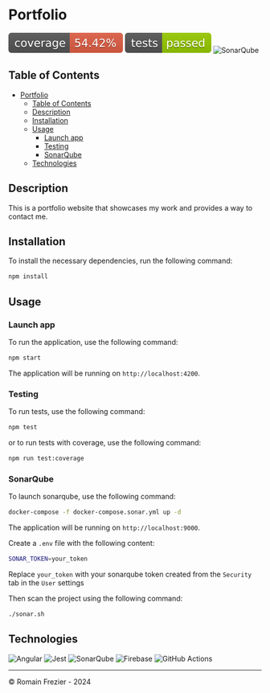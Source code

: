 # Portfolio

![](coverage-badge.svg)
![](test-badge.svg)
<img src="https://img.shields.io/badge/sonar-failed-red" alt="SonarQube">

## Table of Contents

<!-- TOC -->
* [Portfolio](#portfolio)
  * [Table of Contents](#table-of-contents)
  * [Description](#description)
  * [Installation](#installation)
  * [Usage](#usage)
    * [Launch app](#launch-app)
    * [Testing](#testing)
    * [SonarQube](#sonarqube)
  * [Technologies](#technologies)
<!-- TOC -->

## Description

This is a portfolio website that showcases my work and provides a way to contact me.

## Installation

To install the necessary dependencies, run the following command:

```bash
npm install
```

## Usage

### Launch app

To run the application, use the following command:

```bash
npm start
```

The application will be running on `http://localhost:4200`.

### Testing

To run tests, use the following command:

```bash
npm test
```

or to run tests with coverage, use the following command:

```bash
npm run test:coverage
```

### SonarQube

To launch sonarqube, use the following command:

```bash
docker-compose -f docker-compose.sonar.yml up -d
```

The application will be running on `http://localhost:9000`.

Create a `.env` file with the following content:

```bash
SONAR_TOKEN=your_token
```

Replace `your_token` with your sonarqube token created from the `Security` tab in the `User` settings

Then scan the project using the following command:

```bash
./sonar.sh
```

## Technologies

<div>
    <img src="https://img.shields.io/badge/Angular-red?logo=angular" alt="Angular">
    <img src="https://img.shields.io/badge/Jest-green?logo=jest" alt="Jest">
    <img src="https://img.shields.io/badge/SonarQube-blue?logo=sonarqube" alt="SonarQube">
    <img src="https://img.shields.io/badge/Firebase-yellow?logo=firebase" alt="Firebase">
    <img src="https://img.shields.io/badge/GitHub%20Actions-black?logo=github" alt="GitHub Actions">
</div>

---

© Romain Frezier - 2024
